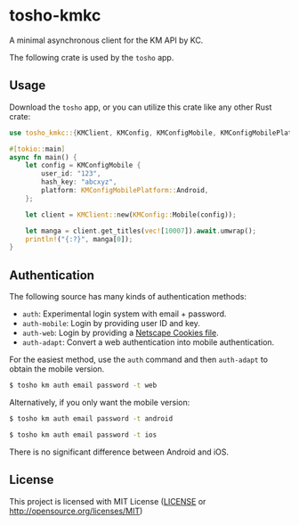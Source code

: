 # tosho-kmkc

A minimal asynchronous client for the KM API by KC.

The following crate is used by the `tosho` app.

## Usage

Download the `tosho` app, or you can utilize this crate like any other Rust crate:

```rust
use tosho_kmkc::{KMClient, KMConfig, KMConfigMobile, KMConfigMobilePlatform};

#[tokio::main]
async fn main() {
    let config = KMConfigMobile {
        user_id: "123",
        hash_key: "abcxyz",
        platform: KMConfigMobilePlatform::Android,
    };

    let client = KMClient::new(KMConfig::Mobile(config));

    let manga = client.get_titles(vec![10007]).await.umwrap();
    println!("{:?}", manga[0]);
}
```

## Authentication

The following source has many kinds of authentication methods:
- `auth`: Experimental login system with email + password.
- `auth-mobile`: Login by providing user ID and key.
- `auth-web`: Login by providing a [Netscape Cookies file](http://fileformats.archiveteam.org/wiki/Netscape_cookies.txt).
- `auth-adapt`: Convert a web authentication into mobile authentication.

For the easiest method, use the `auth` command and then `auth-adapt` to obtain the mobile version.

```bash
$ tosho km auth email password -t web
```

Alternatively, if you only want the mobile version:

```bash
$ tosho km auth email password -t android
```

```bash
$ tosho km auth email password -t ios
```

There is no significant difference between Android and iOS.

## License

This project is licensed with MIT License ([LICENSE](https://github.com/noaione/tosho-mango/blob/master/LICENSE) or http://opensource.org/licenses/MIT)
